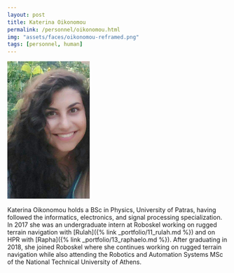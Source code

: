 ```yaml
---
layout: post
title: Katerina Oikonomou
permalink: /personnel/oikonomou.html
img: "assets/faces/oikonomou-reframed.png"
tags: [personnel, human]
---
```


![Inside post photo](/assets/faces/oikonomou_full.png)


Katerina Oikonomou holds a BSc in Physics, University of Patras,
having followed the informatics, electronics, and signal processing
specialization. In 2017 she was an undergraduate intern at
Roboskel working on rugged terrain navigation with
[Rulah]({% link _portfolio/11_rulah.md %})
and on HPR with
[Rapha]({% link _portfolio/13_raphaelo.md %}).
After graduating in 2018, she joined Roboskel where she continues
working on rugged terrain navigation while also attending
the Robotics and Automation Systems MSc of the
National Technical University of Athens.

<a href="https://github.com/koikonomou" title="Follow her on GitHub">
  <span class="fa-stack fa-lg"><i class="fa fa-github fa-stack-1x"></i></span>
